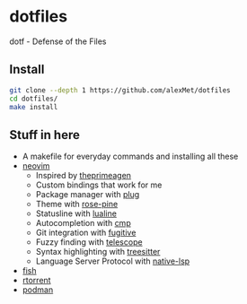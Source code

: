 # dotfiles
dotf - Defense of the Files

## Install

```bash
git clone --depth 1 https://github.com/alexMet/dotfiles
cd dotfiles/
make install
```

## Stuff in here

- A makefile for everyday commands and installing all these
- [neovim](https://neovim.io/)
  - Inspired by [theprimeagen](https://www.youtube.com/watch?v=w7i4amO_zaE&t=1394s)
  - Custom bindings that work for me
  - Package manager with [plug](https://github.com/junegunn/vim-plug)
  - Theme with [rose-pine](https://github.com/rose-pine/neovim)
  - Statusline with [lualine](https://github.com/nvim-lualine/lualine.nvim)
  - Autocompletion with [cmp](https://github.com/hrsh7th/nvim-cmp/tree/main)
  - Git integration with [fugitive](https://github.com/tpope/vim-fugitive)
  - Fuzzy finding with [telescope](https://github.com/nvim-telescope/telescope.nvim)
  - Syntax highlighting with [treesitter](https://github.com/nvim-treesitter/nvim-treesitter)
  - Language Server Protocol with [native-lsp](https://github.com/neovim/nvim-lspconfig)
- [fish](https://fishshell.com/)
- [rtorrent](https://rakshasa.github.io/rtorrent/)
- [podman](https://podman.io/)
